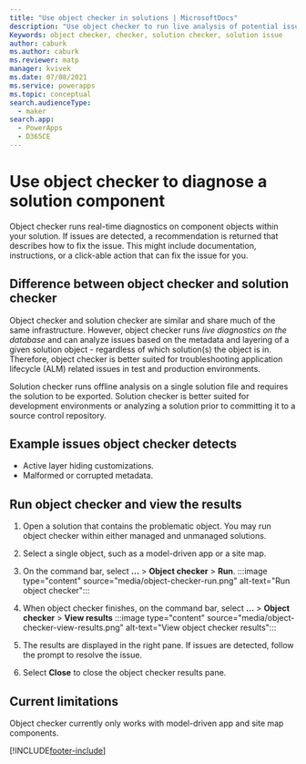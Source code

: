 ```yaml
---
title: "Use object checker in solutions | MicrosoftDocs"
description: "Use object checker to run live analysis of potential issues with objects in your solution."
Keywords: object checker, checker, solution checker, solution issue
author: caburk
ms.author: caburk
ms.reviewer: matp
manager: kvivek
ms.date: 07/08/2021
ms.service: powerapps
ms.topic: conceptual
search.audienceType: 
  - maker
search.app: 
  - PowerApps
  - D365CE
---
```


# Use object checker to diagnose a solution component

Object checker runs real-time diagnostics on component objects within your solution. If issues are detected, a recommendation is returned that describes how to fix the issue. This might include documentation, instructions, or a click-able action that can fix the issue for you.

## Difference between object checker and solution checker

Object checker and solution checker are similar and share much of the same infrastructure. However, object checker runs *live diagnostics on the database* and can analyze issues based on the metadata and layering of a given solution object - regardless of which solution(s) the object is in. Therefore, object checker is better suited for troubleshooting application lifecycle (ALM) related issues in test and production environments.

Solution checker runs offline analysis on a single solution file and requires the solution to be exported. Solution checker is better suited for development environments or analyzing a solution prior to committing it to a source control repository.

## Example issues object checker detects

- Active layer hiding customizations.
- Malformed or corrupted metadata.

## Run object checker and view the results

1. Open a solution that contains the problematic object. You may run object checker within either managed and unmanaged solutions.
1. Select a single object, such as a model-driven app or a site map.
1. On the command bar, select **...** > **Object checker** > **Run**.
   :::image type="content" source="media/object-checker-run.png" alt-text="Run object checker":::

1. When object checker finishes, on the command bar, select **...** > **Object checker** > **View results**
   :::image type="content" source="media/object-checker-view-results.png" alt-text="View object checker results":::

1. The results are displayed in the right pane. If issues are detected, follow the prompt to resolve the issue.
1. Select **Close** to close the object checker results pane.

## Current limitations

Object checker currently only works with model-driven app and site map components. <!-- This is a framework that will grow to support other object types and additional rules over time. -->


[!INCLUDE[footer-include](../../includes/footer-banner.md)]
